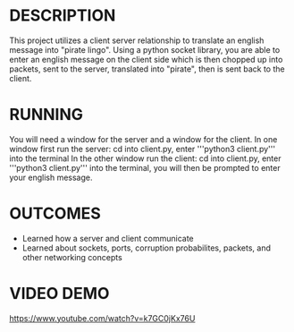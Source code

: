 # DESCRIPTION

This project utilizes a client server relationship to translate an english message into "pirate lingo".
Using a python socket library, you are able to enter an english message on the client side which is 
then chopped up into packets, sent to the server, translated into "pirate", then is sent back to the client. 

# RUNNING 
You will need a window for the server and a window for the client. 
In one window first run the server: cd into client.py, enter '''python3 client.py''' into the terminal
In the other window run the client: cd into client.py, enter '''python3 client.py''' into the terminal, 
you will then be prompted to enter your english message.

# OUTCOMES 
- Learned how a server and client communicate
- Learned about sockets, ports, corruption probabilites, packets, and other networking concepts 

# VIDEO DEMO
https://www.youtube.com/watch?v=k7GC0jKx76U
